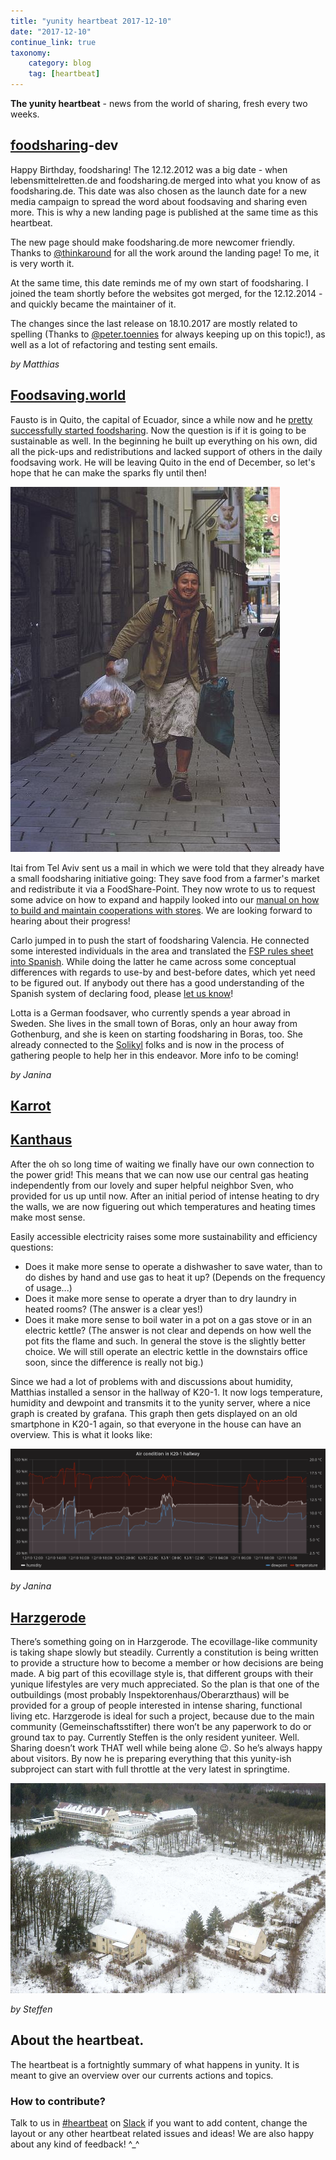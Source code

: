 ```yaml
---
title: "yunity heartbeat 2017-12-10"
date: "2017-12-10"
continue_link: true
taxonomy:
    category: blog
    tag: [heartbeat]
---
```


**The yunity heartbeat** - news from the world of sharing, fresh every two weeks.

## [foodsharing](https://foodsharing.de)-dev

Happy Birthday, foodsharing! The 12.12.2012 was a big date - when lebensmittelretten.de and foodsharing.de merged into what you know of as foodsharing.de.
This date was also chosen as the launch date for a new media campaign to spread the word about foodsaving and sharing even more.
This is why a new landing page is published at the same time as this heartbeat.

The new page should make foodsharing.de more newcomer friendly. Thanks to [@thinkaround](https://gitlab.com/thinkround) for all the work around the landing page! To me, it is very worth it.

At the same time, this date reminds me of my own start of foodsharing. I joined the team shortly before the websites got merged, for the 12.12.2014 - and quickly became the maintainer of it. 

The changes since the last release on 18.10.2017 are mostly related to spelling (Thanks to [@peter.toennies](https://gitlab.com/thinkround) for always keeping up on this topic!), as well as a lot of refactoring and testing sent emails.

_by Matthias_

## [Foodsaving.world](https://foodsaving.world)

Fausto is in Quito, the capital of Ecuador, since a while now and he [pretty successfully started foodsharing](https://www.facebook.com/groups/666293733578955/). Now the question is if it is going to be sustainable as well. In the beginning he built up everything on his own, did all the pick-ups and redistributions and lacked support of others in the daily foodsaving work. He will be leaving Quito in the end of December, so let's hope that he can make the sparks fly until then!

![Fausto in action](faustosaves.jpg)

Itai from Tel Aviv sent us a mail in which we were told that they already have a small foodsharing initiative going: They save food from a farmer's market and redistribute it via a FoodShare-Point. They now wrote to us to request some advice on how to expand and happily looked into our [manual on how to build and maintain cooperations with stores](https://yunity.atlassian.net/wiki/spaces/FSINT/pages/46203075/How+to+build+and+maintain+cooperations+with+stores). We are looking forward to hearing about their progress!

Carlo jumped in to push the start of foodsharing Valencia. He connected some interested individuals in the area and translated the [FSP rules sheet into Spanish](https://yunity.atlassian.net/wiki/spaces/FSINT/pages/110428163/FoodShare+Point+Rules+Sheet+ES). While doing the latter he came across some conceptual differences with regards to use-by and best-before dates, which yet need to be figured out. If anybody out there has a good understanding of the Spanish system of declaring food, please [let us know](mailto:foodsaving@yunity.org)!

Lotta is a German foodsaver, who currently spends a year abroad in Sweden. She lives in the small town of Boras, only an hour away from Gothenburg, and she is keen on starting foodsharing in Boras, too. She already connected to the [Solikyl](http://solikyl.se/about/) folks and is now in the process of gathering people to help her in this endeavor. More info to be coming!

_by Janina_

## [Karrot](https://karrot.world)

## [Kanthaus](https://kanthaus.online)

After the oh so long time of waiting we finally have our own connection to the power grid! This means that we can now use our central gas heating independently from our lovely and super helpful neighbor Sven, who provided for us up until now. After an initial period of intense heating to dry the walls, we are now figuering out which temperatures and heating times make most sense.

Easily accessible electricity raises some more sustainability and efficiency questions:
- Does it make more sense to operate a dishwasher to save water, than to do dishes by hand and use gas to heat it up? (Depends on the frequency of usage...)
- Does it make more sense to operate a dryer than to dry laundry in heated rooms? (The answer is a clear yes!)
- Does it make more sense to boil water in a pot on a gas stove or in an electric kettle? (The answer is not clear and depends on how well the pot fits the flame and such. In general the stove is the slightly better choice. We will still operate an electric kettle in the downstairs office soon, since the difference is really not big.)

Since we had a lot of problems with and discussions about humidity, Matthias installed a sensor in the hallway of K20-1. It now logs temperature, humidity and dewpoint and transmits it to the yunity server, where a nice graph is created by grafana. This graph then gets displayed on an old smartphone in K20-1 again, so that everyone in the house can have an overview. This is what it looks like:

![](0tempsensor171210.png)

_by Janina_

## [Harzgerode](https://gemeinschaftsstifter.info)
There’s something going on in Harzgerode.
The ecovillage-like community is taking shape slowly but steadily. Currently a constitution is being written to provide a structure how to become a member or how decisions are being made.
A big part of this ecovillage style is, that different groups with their yunique lifestyles are very much appreciated.
So the plan is that one of the outbuildings (most probably Inspektorenhaus/Oberarzthaus) will be provided for a group of people interested in intense sharing, functional living etc.
Harzgerode is ideal for such a project, because due to the main community (Gemeinschaftsstifter) there won’t be any paperwork to do or ground tax to pay.
Currently Steffen is the only resident yuniteer. Well. Sharing doesn’t work THAT well while being alone 😉. So he’s always happy about visitors.
By now he is preparing everything that this yunity-ish subproject can start with full throttle at the very latest in springtime.

![](hz_winter.jpg)

_by Steffen_

## About the heartbeat.
The heartbeat is a fortnightly summary of what happens in yunity. It is meant to give an overview over our currents actions and topics.

### How to contribute?
Talk to us in [#heartbeat](https://yunity.slack.com/messages/heartbeat/) on [Slack](https://slackin.yunity.org) if you want to add content, change the layout or any other heartbeat related issues and ideas! We are also happy about any kind of feedback! ^_^
